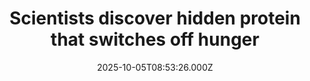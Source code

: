 ---
title: "Scientists discover hidden protein that switches off hunger"
date: 2025-10-05T08:53:26.000Z
category: Health
externalLink: "https://www.sciencedaily.com/releases/2025/10/251004092905.htm"
image: ""
excerpt: "Researchers have uncovered how a protein called MRAP2 acts as a key regulator of hunger. It helps move the appetite receptor MC4R to the cell’s surface, allowing it to send stronger “stop eating” signals. The discovery offers new hope for tackling obesity by targeting this natural hunger switch.…"
---